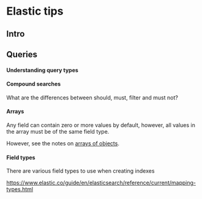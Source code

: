 # Elastic tips

## Intro

## Queries

#### Understanding query types



#### Compound searches

What are the differences between should, must, filter and must not?



#### Arrays

Any field can contain zero or more values by default, however, all values in the array must be of the same field type.

However, see the notes on [arrays of objects](https://www.elastic.co/guide/en/elasticsearch/reference/current/array.html).



#### Field types

There are various field types to use when creating indexes

https://www.elastic.co/guide/en/elasticsearch/reference/current/mapping-types.html
